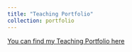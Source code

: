 ```yaml
---
title: "Teaching Portfolio"
collection: portfolio
---
```


[You can find my Teaching Portfolio here](https://github.com/dvsolano/dvsolano.github.io/blob/master/_portfolio/Teaching_Portfolio.pdf)
